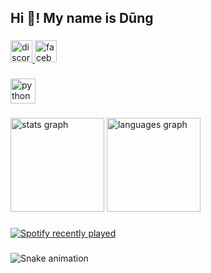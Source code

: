 <h2 align="left">Hi 👋! My name is Dũng</h2>

###

<div align="left">
  <a href="https://discord.com/xdgamervn" target="_blank">
    <img src="https://img.shields.io/static/v1?message=Discord&logo=discord&label=&color=7289DA&logoColor=white&labelColor=&style=for-the-badge" height="35" alt="discord logo"  />
  </a>
  <a href="https://www.facebook.com/dunp69/" target="_blank">
    <img src="https://img.shields.io/static/v1?message=Facebook&logo=facebook&label=&color=1877F2&logoColor=white&labelColor=&style=for-the-badge" height="35" alt="facebook logo"  />
  </a>
</div>

###

<div align="left">
  <img src="https://cdn.jsdelivr.net/gh/devicons/devicon/icons/python/python-original.svg" height="40" alt="python logo"  />
</div>

###

<div align="left">
  <img src="https://github-readme-stats.vercel.app/api?username=VanDung-dev&hide_title=false&hide_rank=false&show_icons=true&include_all_commits=true&count_private=true&disable_animations=false&theme=dark&locale=en&hide_border=false" height="150" alt="stats graph"  />
  <img src="https://github-readme-stats.vercel.app/api/top-langs?username=VanDung-dev&locale=en&hide_title=false&layout=compact&card_width=320&langs_count=5&theme=dark&hide_border=false" height="150" alt="languages graph"  />
</div>

###

<div align="left">
  <a href="https://open.spotify.com/user/y61sgc4xgewprvrppvrkyip4j">
    <img src="https://spotify-recently-played-readme.vercel.app/api?user=y61sgc4xgewprvrppvrkyip4j&count=5&unique=false" alt="Spotify recently played"  />
  </a>
</div>

###

<img src="https://raw.githubusercontent.com/VanDung-dev/VanDung-dev/output/snake.svg" alt="Snake animation" />

###

